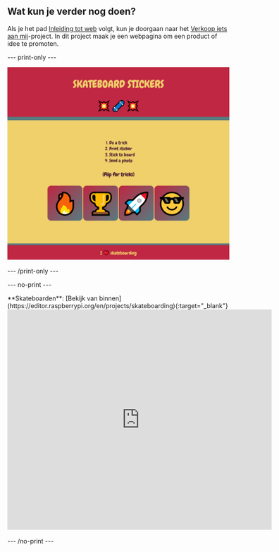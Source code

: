 ## Wat kun je verder nog doen?

Als je het pad [Inleiding tot web](https://projects.raspberrypi.org/en/raspberrypi/web-intro) volgt, kun je doorgaan naar het [Verkoop iets aan mij](https://projects.raspberrypi.org/en/projects/sell-me-something)-project. In dit project maak je een webpagina om een product of idee te promoten.

\--- print-only ---

![alt=""](images/sellmesomething.PNG)

\--- /print-only ---

\--- no-print ---

<div>
**Skateboarden**: [Bekijk van binnen](https://editor.raspberrypi.org/en/projects/skateboarding){:target="_blank"}
<div>
<iframe src="https://editor.raspberrypi.org/en/embed/viewer/skateboarding" width="600" height="500" frameborder="0" marginwidth="0" marginheight="0" allowfullscreen> </iframe>
</div></div>

\--- /no-print ---
